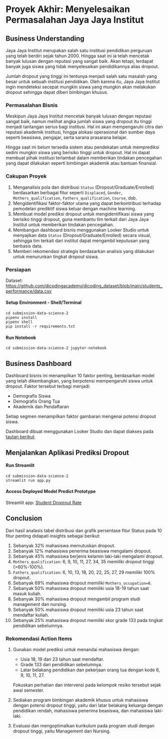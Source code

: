 # Proyek Akhir: Menyelesaikan Permasalahan Jaya Jaya Institut

## Business Understanding

Jaya Jaya Institut merupakan salah satu institusi pendidikan perguruan yang telah berdiri sejak tahun 2000. Hingga saat ini ia telah mencetak banyak lulusan dengan reputasi yang sangat baik. Akan tetapi, terdapat banyak juga siswa yang tidak menyelesaikan pendidikannya alias dropout.

Jumlah dropout yang tinggi ini tentunya menjadi salah satu masalah yang besar untuk sebuah institusi pendidikan. Oleh karena itu, Jaya Jaya Institut ingin mendeteksi secepat mungkin siswa yang mungkin akan melakukan dropout sehingga dapat diberi bimbingan khusus.

### Permasalahan Bisnis

Meskipun Jaya Jaya Institut mencetak banyak lulusan dengan reputasi sangat baik, namun melihat angka jumlah siswa yang dropout itu tinggi menjadi tantangan serius bagi institusi. Hal ini akan mempengaruhi citra dan reputasi akademik institusi, hingga alokasi operasional dan sumber daya seperti beasiswa, pengajar, serta sarana prasarana belajar.

Hingga saat ini belum tersedia sistem atau pendekatan untuk memprediksi sedini mungkin siswa yang berisiko tinggi untuk dropout. Hal ini dapat membuat pihak institusi terlambat dalam memberikan tindakan pencegahan yang dapat dilakukan seperti bimbingan akademik atau bantuan finansial.

### Cakupan Proyek

1. Menganalisis pola dan distribusi `Status` (Dropout/Graduate/Enrolled) berdasarkan berbagai fitur seperti `Displaced`, `Gender`, `Mothers_qualification`, `Fathers_qualification`, `Course`, dsb.
1. Mengidentifikasi faktor-faktor utama yang dapat berkontribusi terhadap pemodelan prediktif siswa keluar dengan machine learning.
1. Membuat model prediksi dropout untuk mengidentifikasi siswa yang berisiko tinggi dropout, guna membantu tim terkait dari Jaya Jaya Institut untuk memberikan tindakan pencegahan.
1. Membangun dashboard bisnis menggunakan Looker Studio untuk menyajikan data `Status` (Dropout/Graduate/Enrolled)  secara visual, sehingga tim terkait dari institut dapat mengambil keputusan yang berbasis data.
1. Memberi rekomendasi strategis berdasarkan analisis yang dilakukan untuk menurunkan tingkat dropout siswa.

### Persiapan

Dataset: https://github.com/dicodingacademy/dicoding_dataset/blob/main/students_performance/data.csv

#### Setup Environment - Shell/Terminal

```
cd submission-data-science-2
pipenv install
pipenv shell
pip install -r requirements.txt
```

#### Run Notebook

```
cd submission-data-science-2 jupyter-notebook
```

## Business Dashboard

Dashboard bisnis ini menampilkan 10 faktor penting, berdasarkan model yang telah dikembangkan, yang berpotensi mempengaruhi siswa untuk dropout. Faktor tersebut terbagi menjadi:
- Demografis Siswa
- Demografis Orang Tua
- Akademik dan Pendaftaran

Setiap segmen menampilkan faktor gambaran mengenai potensi dropout siswa.

Dashboard dibuat menggunakan Looker Studio dan dapat diakses pada [tautan berikut](https://lookerstudio.google.com/s/vA8TQCGhxlE).

## Menjalankan Aplikasi Prediksi Dropout

#### Run Streamlit

```
cd submission-data-science-2 
streamlit run app.py
```

#### Access Deployed Model Predict Prototype

Streamlit app: [Student Droprout Rate](https://student-dropout-rate-rfqgal.streamlit.app/)

## Conclusion

 Dari hasil analasis tabel distribusi dan grafik persentase fitur Status pada 10 fitur penting didapati insights sebagai berikut:

1. Sebanyak 32% mahasiswa memutuskan dropout.
1. Sebanyak 12% mahasiswa penerima beasiswa mengalami dropout.
1. Sebanyak 45% mahasiswa berjenis kelamin laki-laki mengalami dropout.
1. `Mothers_qualification`: 6, 9, 10, 11, 27, 34, 35 memiliki dropout tinggi (>60%-100%).
1. `Fathers_qualification`: 6, 10, 13, 18, 20, 22, 25, 27, 29 memiliki 100% dropout.
1. Sebanyak 69% mahasiswa dropout memiliki `Mothers_occupation=0`.
1. Sebanyak 50% mahasiswa dropout memiliki usia 18-19 tahun saat masuk kuliah.
1. Sebanyak 30% mahasiswa dropout mengambil program studi management dan nursing.
1. Sebanyak 50% mahasiswa dropout memiliki usia 23 tahun saat mendaftar kuliah.
1. Sebanyak 25% mahasiswa dropout memiliki skor grade 133 pada tingkat pendidikan sebelumnya.

### Rekomendasi Action Items

1. Gunakan model prediksi untuk menandai mahasiswa dengan:
    - Usia 18, 19 dan 23 tahun saat mendaftar.
    - Grade 133 dari pendidikan sebelumnya.
    - Latar belakang pendidikan dan pekerjaan orang tua dengan kode 6, 9, 10, 11, 27.
  
    Fokuskan perhatian dan intervensi pada kelompok resiko tersebut sejak awal semester.

2. Sediakan program bimbingan akademik khusus untuk mahasiswa dengan potensi dropout tinggi, yaitu dari latar belakang keluarga dengan pendidikan rendah, mahasiswa penerima beasiswa, dan mahasiswa laki-laki.

3. Evaluasi dan mengoptimalkan kurikulum pada program studi dengan dropout tinggi, yaitu Management dan Nursing.

